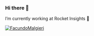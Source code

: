 ### Hi there 👋  

I’m currently working at Rocket Insights 🚀 

<a href="https://github.com/anuraghazra/github-readme-stats">
  <img align="center" src="https://github-readme-stats.vercel.app/api?username=FacundoMalgieri&show_icons=true&count_private=true" alt="FacundoMalgieri" />
</a>
